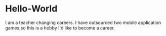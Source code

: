 # Hello-World
I am a teacher changing careers. I have outsourced two mobile application games,so this is a hobby I'd like to become a career.
